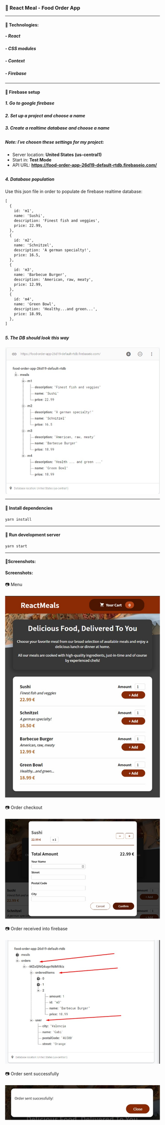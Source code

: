 ### 🍔 React Meal - Food Order App
***
#### 📌 Technologies: 
##### - React
##### - CSS modules
##### - Context
##### - Firebase
***
#### 📌 Firebase setup
##### 1. Go to google firebase
##### 2. Set up a project and choose a name
##### 3. Create a realtime database and choose a name
##
##### Note: I´ve chosen these settings for my project:
- Server location: **United States (us-central1)**
- Start in: **Test Mode**
- API URL: **https://food-order-app-26d19-default-rtdb.firebaseio.com/**
##
##### 4. Database population
Use this json file in order to populate de firebase realtime database:

```
[
  {
    id: 'm1',
    name: 'Sushi',
    description: 'Finest fish and veggies',
    price: 22.99,
  },
  {
    id: 'm2',
    name: 'Schnitzel',
    description: 'A german specialty!',
    price: 16.5,
  },
  {
    id: 'm3',
    name: 'Barbecue Burger',
    description: 'American, raw, meaty',
    price: 12.99,
  },
  {
    id: 'm4',
    name: 'Green Bowl',
    description: 'Healthy...and green...',
    price: 18.99,
  },
]
```
##
##### 5. The DB should look this way
![screenshot1](screenshots/Screenshot_2.jpg)

***
#### 📌 Install dependencies
`yarn install`
***
#### 📌 Run development server
`yarn start`
***
#### 📌Screenshots: 
#### Screenshots: 
####
📷 Menu
#####
![screenshot1](screenshots/Screenshot_1.jpg)
####
📷 Order checkout
#####
![screenshot3](screenshots/Screenshot_3.jpg)
####
📷 Order received into firebase
#####
![screenshot3](screenshots/Screenshot_4.jpg)
####
📷 Order sent successfully
#####
![screenshot3](screenshots/Screenshot_5.jpg)
